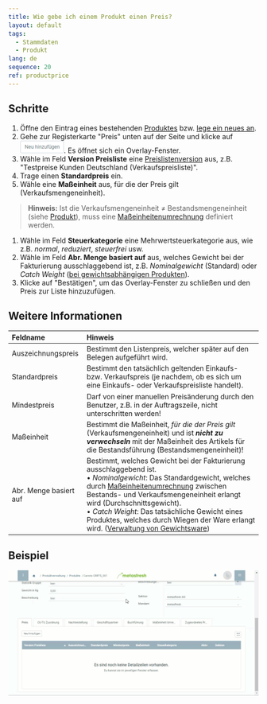 ```yaml
---
title: Wie gebe ich einem Produkt einen Preis?
layout: default
tags:
  - Stammdaten
  - Produkt
lang: de
sequence: 20
ref: productprice
---
```


## Schritte
1. Öffne den Eintrag eines bestehenden [Produktes](Menu) bzw. [lege ein neues an](NeuesProdukt).
1. Gehe zur Registerkarte "Preis" unten auf der Seite und klicke auf !["Neu hinzufügen"](assets/Neu_hinzufuegen_Button.png). Es öffnet sich ein Overlay-Fenster.
1. Wähle im Feld **Version Preisliste** eine [Preislistenversion](Preislistenversion_anlegen) aus, z.B. "Testpreise Kunden Deutschland (Verkaufspreisliste)".
1. Trage einen **Standardpreis** ein.
1. Wähle eine **Maßeinheit** aus, für die der Preis gilt (Verkaufsmengeneinheit).
 >**Hinweis:** Ist die Verkaufsmengeneinheit ≠ Bestandsmengeneinheit (siehe [Produkt](NeuesProdukt)), muss eine [Maßeinheitenumrechnung](Masseinheiten_umrechnen) definiert werden.

1. Wähle im Feld **Steuerkategorie** eine Mehrwertsteuerkategorie aus, wie z.B. *normal*, *reduziert*, *steuerfrei* usw.
1. Wähle im Feld **Abr. Menge basiert auf** aus, welches Gewicht bei der Fakturierung ausschlaggebend ist, z.B. *Nominalgewicht* (Standard) oder *Catch Weight* ([bei gewichtsabhängigen Produkten](Auftrag_Catch_Weight)).
1. Klicke auf "Bestätigen", um das Overlay-Fenster zu schließen und den Preis zur Liste hinzuzufügen.

## Weitere Informationen

| Feldname | Hinweis |
| :--- | :--- |
| Auszeichnungspreis | Bestimmt den Listenpreis, welcher später auf den Belegen aufgeführt wird. |
| Standardpreis | Bestimmt den tatsächlich geltenden Einkaufs- bzw. Verkaufspreis (je nachdem, ob es sich um eine Einkaufs- oder Verkaufspreisliste handelt). |
| Mindestpreis | Darf von einer manuellen Preisänderung durch den Benutzer, z.B. in der Auftragszeile, nicht unterschritten werden! |
| Maßeinheit | Bestimmt die Maßeinheit, *für die der Preis gilt* (Verkaufsmengeneinheit) und ist ***nicht zu verwechseln*** mit der Maßeinheit des Artikels für die Bestandsführung (Bestandsmengeneinheit)! |
| Abr. Menge basiert auf | Bestimmt, welches Gewicht bei der Fakturierung ausschlaggebend ist.<br> &#8226;&nbsp;*Nominalgewicht*: Das Standardgewicht, welches durch [Maßeinheitenumrechnung](Masseinheiten_umrechnen) zwischen Bestands- und Verkaufsmengeneinheit erlangt wird (Durchschnittsgewicht).<br> &#8226;&nbsp;*Catch Weight*: Das tatsächliche Gewicht eines Produktes, welches durch Wiegen der Ware erlangt wird. ([Verwaltung von Gewichtsware](Auftrag_Catch_Weight)) |

## Beispiel
<kbd><img src="assets/neuerproduktpreis.gif" alt="GIF: Produktpreis vergeben"></kbd>
